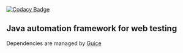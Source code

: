 [![Codacy Badge](https://api.codacy.com/project/badge/Grade/ed67de1ff5954ca5b1572ccfb2046814)](https://www.codacy.com/manual/npvinh140589/java-test-framework?utm_source=github.com&amp;utm_medium=referral&amp;utm_content=zarashima/java-test-framework&amp;utm_campaign=Badge_Grade)

## Java automation framework for web testing
Dependencies are managed by [Guice](https://github.com/google/guice)

